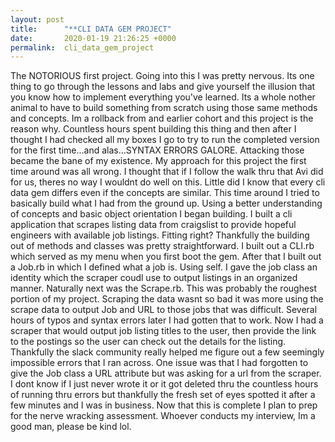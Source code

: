```yaml
---
layout: post
title:      "**CLI DATA GEM PROJECT"
date:       2020-01-19 21:26:25 +0000
permalink:  cli_data_gem_project
---
```



The NOTORIOUS first project. Going into this I was pretty nervous. Its one thing to go through the lessons and labs and give yourself the illusion that you know how to implement everything you've learned. Its a whole nother animal to have to build something from scratch using those same methods and concepts. Im a rollback from and earlier cohort and this project is the reason why. Countless hours spent building this thing and then after I thought I had checked all my boxes I go to try to run the completed version for the first time...and alas...SYNTAX ERRORS GALORE. Attacking those became the bane of my existence. My approach for this project the first time around was all wrong. I thought that if I follow the walk thru that Avi did for us, theres no way I wouldnt do well on this. Little did I know that every cli data gem differs even if the concepts are similar. This time around I tried to basically build what I had from the ground up. Using a better understanding of concepts and basic object orientation I began building. I built a cli application that scrapes listing data from craigslist to provide hopeful engineers with available job listings. Fitting right? Thankfully the building out of methods and classes was pretty straightforward. I built out a CLI.rb which served as my menu when you first boot the gem. After that I built out a Job.rb in which I defined what a job is. Using self. I gave the job class an identity which the scraper coudl use to output listings in an organized manner. Naturally next was the Scrape.rb. This was probably the roughest portion of my project. Scraping the data wasnt so bad it was more using the scrape data to output Job and URL to those jobs that was difficult. Several hours of typos and syntax errors later I had gotten that to work. Now I had a scraper that would output job listing titles to the user, then provide the link to the postings so the user can check out the details for the listing. Thankfully the slack community really helped me figure out a few seemingly impossible errors that I ran across. One issue was that I had forgotten to give the Job class a URL attribute but was asking for a url from the scraper. I dont know if I just never wrote it or it got deleted thru the countless hours of running thru errors but thankfully the fresh set of eyes spotted it after a few minutes and I was in business. Now that this is complete I plan to prep for the nerve wracking assessment. Whoever conducts my interview, Im a good man, please be kind lol. 
